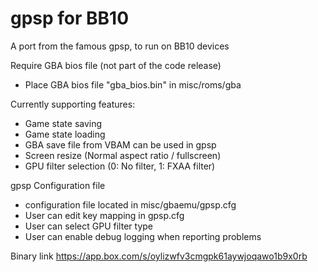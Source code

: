 # gpsp for BB10

A port from the famous gpsp, to run on BB10 devices

Require GBA bios file (not part of the code release)
- Place GBA bios file "gba_bios.bin" in misc/roms/gba

Currently supporting features:
- Game state saving
- Game state loading
- GBA save file from VBAM can be used in gpsp
- Screen resize (Normal aspect ratio / fullscreen)
- GPU filter selection (0: No filter, 1: FXAA filter)

gpsp Configuration file
- configuration file located in misc/gbaemu/gpsp.cfg
- User can edit key mapping in gpsp.cfg
- User can select GPU filter type
- User can enable debug logging when reporting problems

Binary link
https://app.box.com/s/oylizwfv3cmgpk61aywjoqawo1b9x0rb
